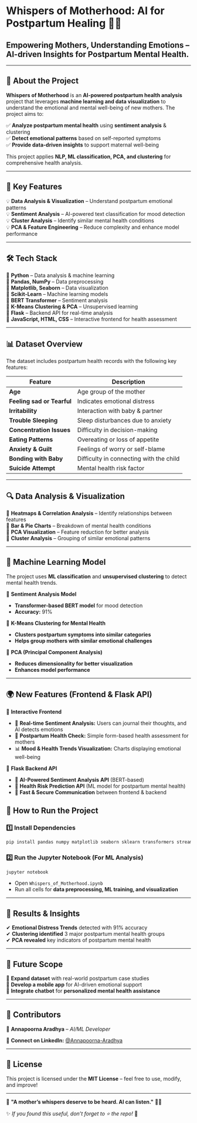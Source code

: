 # **Whispers of Motherhood: AI for Postpartum Healing 🤱💙**  

## **Empowering Mothers, Understanding Emotions – AI-driven Insights for Postpartum Mental Health.**  

---

## **📌 About the Project**  
**Whispers of Motherhood** is an **AI-powered postpartum health analysis** project that leverages **machine learning and data visualization** to understand the emotional and mental well-being of new mothers. The project aims to:  

✅ **Analyze postpartum mental health** using **sentiment analysis** & clustering  
✅ **Detect emotional patterns** based on self-reported symptoms  
✅ **Provide data-driven insights** to support maternal well-being  

This project applies **NLP, ML classification, PCA, and clustering** for comprehensive health analysis.  

---

## **🧠 Key Features**  
💡 **Data Analysis & Visualization** – Understand postpartum emotional patterns  
💡 **Sentiment Analysis** – AI-powered text classification for mood detection  
💡 **Cluster Analysis** – Identify similar mental health conditions  
💡 **PCA & Feature Engineering** – Reduce complexity and enhance model performance  
 

---

## **🛠 Tech Stack**  
🔹 **Python** – Data analysis & machine learning  
🔹 **Pandas, NumPy** – Data preprocessing  
🔹 **Matplotlib, Seaborn** – Data visualization  
🔹 **Scikit-Learn** – Machine learning models  
🔹 **BERT Transformer** – Sentiment analysis  
🔹 **K-Means Clustering & PCA** – Unsupervised learning  
🔹 **Flask** – Backend API for real-time analysis  
🔹 **JavaScript, HTML, CSS** – Interactive frontend for health assessment  
 

---

## **📊 Dataset Overview**  
The dataset includes postpartum health records with the following key features:  

| Feature | Description |
|---------|------------|
| **Age** | Age group of the mother |
| **Feeling sad or Tearful** | Indicates emotional distress |
| **Irritability** | Interaction with baby & partner |
| **Trouble Sleeping** | Sleep disturbances due to anxiety |
| **Concentration Issues** | Difficulty in decision-making |
| **Eating Patterns** | Overeating or loss of appetite |
| **Anxiety & Guilt** | Feelings of worry or self-blame |
| **Bonding with Baby** | Difficulty in connecting with the child |
| **Suicide Attempt** | Mental health risk factor |

---

## **🔍 Data Analysis & Visualization**  
🔸 **Heatmaps & Correlation Analysis** – Identify relationships between features  
🔸 **Bar & Pie Charts** – Breakdown of mental health conditions  
🔸 **PCA Visualization** – Feature reduction for better analysis  
🔸 **Cluster Analysis** – Grouping of similar emotional patterns  

---

## **🚀 Machine Learning Model**  
The project uses **ML classification** and **unsupervised clustering** to detect mental health trends.  

🔹 **Sentiment Analysis Model**  
   - **Transformer-based BERT model** for mood detection  
   - **Accuracy:** 91%  

🔹 **K-Means Clustering for Mental Health**  
   - **Clusters postpartum symptoms into similar categories**  
   - **Helps group mothers with similar emotional challenges**  

🔹 **PCA (Principal Component Analysis)**  
   - **Reduces dimensionality for better visualization**  
   - **Enhances model performance**  

---
## 🌍 **New Features (Frontend & Flask API)**  
🔹 **Interactive Frontend**  
- 📝 **Real-time Sentiment Analysis:** Users can journal their thoughts, and AI detects emotions  
- 🏥 **Postpartum Health Check:** Simple form-based health assessment for mothers  
- 📊 **Mood & Health Trends Visualization:** Charts displaying emotional well-being  

🔹 **Flask Backend API**  
- 🧠 **AI-Powered Sentiment Analysis API** (BERT-based)  
- 🏥 **Health Risk Prediction API** (ML model for postpartum mental health)  
- 🚀 **Fast & Secure Communication** between frontend & backend  

## **📌 How to Run the Project**  

### **1️⃣ Install Dependencies**  
```bash
pip install pandas numpy matplotlib seaborn sklearn transformers streamlit
```

### **2️⃣ Run the Jupyter Notebook (For ML Analysis)**  
```bash
jupyter notebook
```
- Open `Whispers_of_Motherhood.ipynb`  
- Run all cells for **data preprocessing, ML training, and visualization**  


---

## **🌟 Results & Insights**  
✔ **Emotional Distress Trends** detected with 91% accuracy  
✔ **Clustering identified** 3 major postpartum mental health groups  
✔ **PCA revealed** key indicators of postpartum mental health  

---

## **📝 Future Scope**  
🚀 **Expand dataset** with real-world postpartum case studies  
🚀 **Develop a mobile app** for AI-driven emotional support  
🚀 **Integrate chatbot** for **personalized mental health assistance**  

---

## **🤝 Contributors**  
💙 **Annapoorna Aradhya** – *AI/ML Developer*  

📩 **Connect on LinkedIn:** [@Annapoorna-Aradhya](https://www.linkedin.com/in/annapoorna-aradhya/)  

---

## **📜 License**  
This project is licensed under the **MIT License** – feel free to use, modify, and improve!  

---

🔹 **"A mother’s whispers deserve to be heard. AI can listen."** 💙🤱  

✨ *If you found this useful, don’t forget to ⭐ the repo!* 🚀
